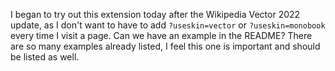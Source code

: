 I began to try out this extension today after the Wikipedia Vector 2022 update, as I don't want to have to add `?useskin=vector` or `?useskin=monobook` every time I visit a page. Can we have an example in the README? There are so many examples already listed, I feel this one is important and should be listed as well.
